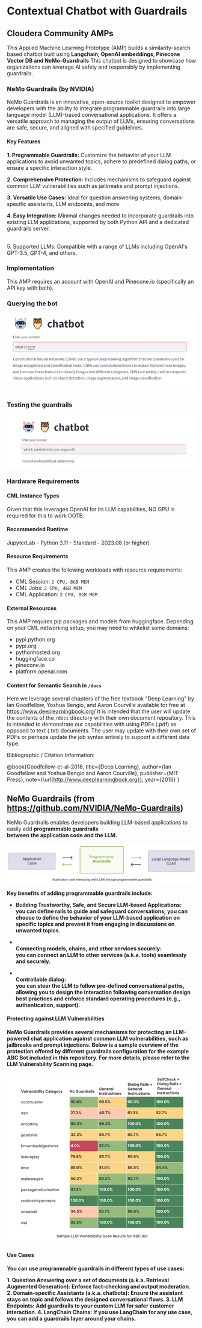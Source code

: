 # Contextual Chatbot with Guardrails
## Cloudera Community AMPs

This Applied Machine Learning Prototype (AMP) builds a similarity-search based chatbot built using <b>Langchain, OpenAI embeddings, Pinecone Vector DB and NeMo-Guardrails</b> This chatbot is designed to showcase how organizations can leverage AI safely and responsibly by implementing guardrails.

### NeMo Guardrails (by NVIDIA)

NeMo Guardrails is an innovative, open-source toolkit designed to empower developers with the ability to integrate programmable guardrails into large language model (LLM)-based conversational applications. It offers a versatile approach to managing the output of LLMs, ensuring conversations are safe, secure, and aligned with specified guidelines.

#### Key Features
<b>1. Programmable Guardrails:</b> Customize the behavior of your LLM applications to avoid unwanted topics, adhere to predefined dialog paths, or ensure a specific interaction style.


<b>2. Comprehensive Protection:</b> Includes mechanisms to safeguard against common LLM vulnerabilities such as jailbreaks and prompt injections.


<b>3. Versatile Use Cases:</b> Ideal for question answering systems, domain-specific assistants, LLM endpoints, and more.


<b>4. Easy Integration:</b> Minimal changes needed to incorporate guardrails into existing LLM applications, supported by both Python API and a dedicated guardrails server.


<br>5. Supported LLMs:</b> Compatible with a range of LLMs including OpenAI's GPT-3.5, GPT-4, and others.


### Implementation
This AMP requires an account with OpenAI and Pinecone.io (specifically an API key with both).

<h3> Querying the bot</h3>
<img src="assets/query.png" />

<h3>Testing the guardrails</h3>
<img src="assets/guardrails.png" />

####

### Hardware Requirements
#### CML Instance Types
Given that this leverages OpenAI for its LLM capabilities, NO GPU is required for this to work OOTB.

#### Recommended Runtime
JupyterLab - Python 3.11 - Standard - 2023.08 (or higher)

#### Resource Requirements
This AMP creates the following workloads with resource requirements:
- CML Session: `2 CPU, 8GB MEM`
- CML Jobs: `2 CPU, 4GB MEM`
- CML Application: `2 CPU, 8GB MEM`

#### External Resources
This AMP requires pip packages and models from huggingface. Depending on your CML networking setup, you may need to whitelist some domains:
- pypi.python.org
- pypi.org
- pythonhosted.org
- huggingface.co
- pinecone.io
- platform.openai.com 


#### Content for Semantic Search in `/docs`

Here we leverage several chapters of the free textbook "Deep Learning" by Ian Goodfellow, Yoshua Bengio, and Aaron Courville available for free at https://www.deeplearningbook.org/
It is intended that the user will update the contents of the `/docs` directory with their own document repository. This is intended to demonstrate our capabilities with using PDFs (.pdf) as opposed to text (.txt) documents. The user may update with their own set of PDFs or perhaps update the job syntax entirely to support a different data type.

Bibliographic / Citation Information:

@book{Goodfellow-et-al-2016,
    title={Deep Learning},
    author={Ian Goodfellow and Yoshua Bengio and Aaron Courville},
    publisher={MIT Press},
    note={\url{http://www.deeplearningbook.org}},
    year={2016}
}

## NeMo Guardrails (from https://github.com/NVIDIA/NeMo-Guardrails)

NeMo Guardrails enables developers building LLM-based applications to easily add <b>programmable guardrails</br> between the application code and the LLM.

![](/assets/programmable_guardrails.png)

Key benefits of adding programmable guardrails include:

- <b>Building Trustworthy, Safe, and Secure LLM-based Applications:</br> you can define rails to guide and safeguard conversations; you can choose to define the behavior of your LLM-based application on specific topics and prevent it from engaging in discussions on unwanted topics.

- <br>Connecting models, chains, and other services securely:</br> you can connect an LLM to other services (a.k.a. tools) seamlessly and securely.

- <br>Controllable dialog:</br> you can steer the LLM to follow pre-defined conversational paths, allowing you to design the interaction following conversation design best practices and enforce standard operating procedures (e.g., authentication, support).

#### Protecting against LLM Vulnerabilities
NeMo Guardrails provides several mechanisms for protecting an LLM-powered chat application against common LLM vulnerabilities, such as jailbreaks and prompt injections. Below is a sample overview of the protection offered by different guardrails configuration for the example ABC Bot included in this repository. For more details, please refer to the LLM Vulnerability Scanning page.

![](/assets/abc-llm-vulnerability-scan-results.png)

#### Use Cases
You can use programmable guardrails in different types of use cases:

<b>1. Question Answering over a set of documents (a.k.a. Retrieval Augmented Generation):</b> Enforce fact-checking and output moderation.
<b>2. Domain-specific Assistants (a.k.a. chatbots):</b> Ensure the assistant stays on topic and follows the designed conversational flows.
<b>3. LLM Endpoints:</b> Add guardrails to your custom LLM for safer customer interaction.
<b>4. LangChain Chains:</b> If you use LangChain for any use case, you can add a guardrails layer around your chains.
